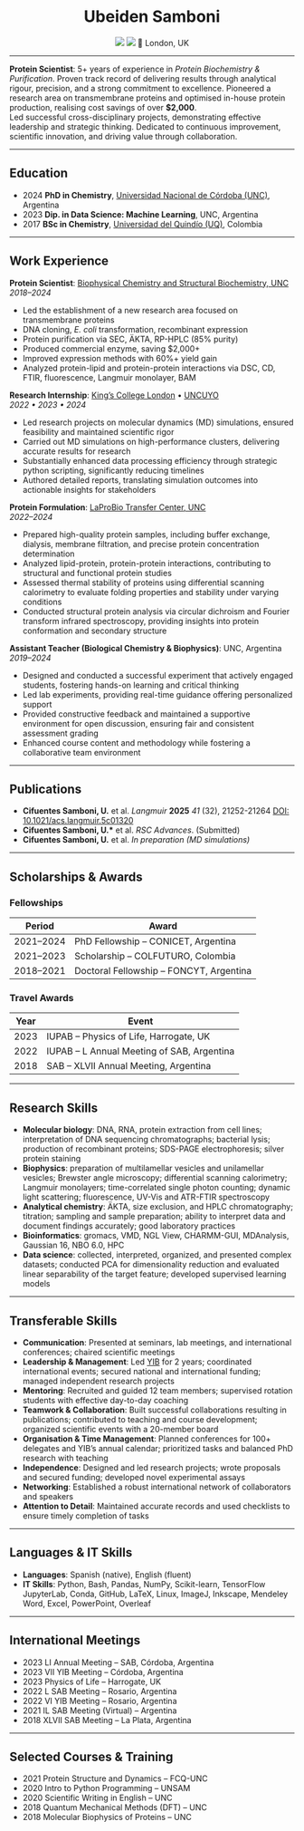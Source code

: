 <h1 align="center">Ubeiden Samboni</h1>

<p align="center">
  <a href="mailto:ubeidensamboni@gmail.com"><img src="https://img.shields.io/badge/📧-ubeidensamboni@gmail.com-blue?style=flat-square"></a> 
   <a href="https://linkedin.com/in/usamboni"><img src="https://img.shields.io/badge/LinkedIn-blue?style=flat&logo=linkedin&logoColor=white"/></a> 
  📍 London, UK
</p>

---

**Protein Scientist**: 5+ years of experience in *Protein Biochemistry & Purification*. Proven track record of delivering results through analytical rigour, precision, and a strong commitment to excellence. Pioneered a research area on transmembrane proteins and optimised in-house protein production, realising cost savings of over **$2,000**.  
Led successful cross-disciplinary projects, demonstrating effective leadership and strategic thinking. Dedicated to continuous improvement, scientific innovation, and driving value through collaboration.

---

## Education

- 2024  **PhD in Chemistry**, [Universidad Nacional de Córdoba (UNC)](https://www.fcq.unc.edu.ar/), Argentina 
- 2023  **Dip. in Data Science: Machine Learning**, UNC, Argentina 
- 2017  **BSc in Chemistry**, [Universidad del Quindío (UQ)](https://www.uniquindio.edu.co/), Colombia 

---

## Work Experience

**Protein Scientist**: [Biophysical Chemistry and Structural Biochemistry, UNC](https://ciquibic.org.ar/biofisicoquimica-y-bioquimica-estructural/)  
*2018–2024*

- Led the establishment of a new research area focused on transmembrane proteins  
- DNA cloning, *E. coli* transformation, recombinant expression  
- Protein purification via SEC, ÄKTA, RP-HPLC (85% purity)  
- Produced commercial enzyme, saving \$2,000+  
- Improved expression methods with 60%+ yield gain  
- Analyzed protein-lipid and protein-protein interactions via DSC, CD, FTIR, fluorescence, Langmuir monolayer, BAM

**Research Internship**: [King’s College London](https://www.kcl.ac.uk/) • [UNCUYO](https://www.uncuyo.edu.ar/)  
*2022 • 2023 • 2024*

- Led research projects on molecular dynamics (MD) simulations, ensured feasibility and maintained scientific rigor  
- Carried out MD simulations on high-performance clusters, delivering accurate results for research  
- Substantially enhanced data processing efficiency through strategic python scripting, significantly reducing timelines
- Authored detailed reports, translating simulation outcomes into actionable insights for stakeholders

**Protein Formulation**: [LaProBio Transfer Center, UNC](https://ciquibic.org.ar/laprobio/)  
*2022–2024*

- Prepared high-quality protein samples, including buffer exchange, dialysis, membrane filtration, and precise protein concentration determination  
- Analyzed lipid-protein, protein-protein interactions, contributing to structural and functional protein studies 
- Assessed thermal stability of proteins using differential scanning calorimetry to evaluate folding properties and stability under varying conditions  
- Conducted structural protein analysis via circular dichroism and Fourier transform infrared spectroscopy, providing insights into protein conformation and secondary structure

**Assistant Teacher (Biological Chemistry & Biophysics)**: UNC, Argentina  
*2019–2024*

- Designed and conducted a successful experiment that actively engaged students, fostering hands-on learning and critical thinking  
- Led lab experiments, providing real-time guidance offering personalized support  
- Provided constructive feedback and maintained a supportive environment for open discussion, ensuring fair and consistent assessment grading
- Enhanced course content and methodology while fostering a collaborative team environment

---

## Publications

- **Cifuentes Samboni, U.** et al. *Langmuir* **2025** *41* (32), 21252-21264  [DOI: 10.1021/acs.langmuir.5c01320](https://pubs.acs.org/doi/10.1021/acs.langmuir.5c01320)
- **Cifuentes Samboni, U.\*** et al. *RSC Advances*. (Submitted)  
- **Cifuentes Samboni, U.** et al. *In preparation (MD simulations)*

---

## Scholarships & Awards

### Fellowships

| Period | Award |
|--------|-------|
| 2021–2024 | PhD Fellowship – CONICET, Argentina |
| 2021–2023 | Scholarship – COLFUTURO, Colombia |
| 2018–2021 | Doctoral Fellowship – FONCYT, Argentina |

### Travel Awards

| Year | Event |
|------|-------|
| 2023 | IUPAB – Physics of Life, Harrogate, UK |
| 2022 | IUPAB – L Annual Meeting of SAB, Argentina |
| 2018 | SAB – XLVII Annual Meeting, Argentina |

---

## Research Skills

- **Molecular biology**: DNA, RNA,  protein extraction from cell lines; interpretation of DNA sequencing chromatographs; bacterial lysis; production of recombinant proteins; SDS-PAGE electrophoresis; silver protein staining
- **Biophysics**: preparation of multilamellar vesicles and unilamellar vesicles; Brewster angle microscopy; differential scanning calorimetry; Langmuir monolayers; time-correlated single photon counting; dynamic light scattering; fluorescence, UV-Vis and ATR-FTIR spectroscopy
- **Analytical chemistry**: ÄKTA, size exclusion, and HPLC chromatography; titration; sampling and sample preparation; ability to interpret data and document findings accurately; good laboratory practices
- **Bioinformatics**: gromacs, VMD, NGL View, CHARMM-GUI, MDAnalysis, Gaussian 16, NBO 6.0, HPC
- **Data science**: collected, interpreted, organized, and presented complex datasets; conducted PCA for dimensionality reduction and evaluated linear separability of the target feature;  developed supervised learning models

---

## Transferable Skills

- **Communication**: Presented at seminars, lab meetings, and international conferences; chaired scientific meetings  
- **Leadership & Management**: Led [YIB](https://secretariayib.wixsite.com/ybiophysics) for 2 years; coordinated international events; secured national and international funding; managed independent research projects  
- **Mentoring**: Recruited and guided 12 team members; supervised rotation students with effective day-to-day coaching  
- **Teamwork & Collaboration**: Built successful collaborations resulting in publications; contributed to teaching and course development; organized scientific events with a 20-member board  
- **Organisation & Time Management**: Planned conferences for 100+ delegates and YIB’s annual calendar; prioritized tasks and balanced PhD research with teaching  
- **Independence**: Designed and led research projects; wrote proposals and secured funding; developed novel experimental assays  
- **Networking**: Established a robust international network of collaborators and speakers  
- **Attention to Detail**: Maintained accurate records and used checklists to ensure timely completion of tasks

---

## Languages & IT Skills

- **Languages**: Spanish (native), English (fluent)  
- **IT Skills**:  Python, Bash, Pandas, NumPy, Scikit-learn, TensorFlow  
  JupyterLab, Conda, GitHub, LaTeX, Linux, ImageJ, Inkscape, Mendeley  
  Word, Excel, PowerPoint, Overleaf  

---

## International Meetings

- 2023  LI Annual Meeting – SAB, Córdoba, Argentina
- 2023  VII YIB Meeting – Córdoba, Argentina
- 2023  Physics of Life – Harrogate, UK
- 2022  L SAB Meeting – Rosario, Argentina
- 2022  VI YIB Meeting – Rosario, Argentina
- 2021  IL SAB Meeting (Virtual) – Argentina
- 2018  XLVII SAB Meeting – La Plata, Argentina

---

## Selected Courses & Training

- 2021 Protein Structure and Dynamics – FCQ-UNC  
- 2020 Intro to Python Programming – UNSAM  
- 2020 Scientific Writing in English – UNC  
- 2018 Quantum Mechanical Methods (DFT) – UNC  
- 2018 Molecular Biophysics of Proteins – UNC
